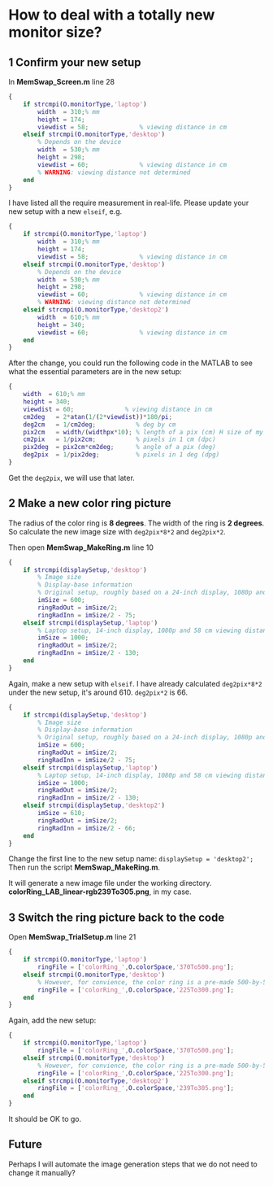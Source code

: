 # How to deal with a totally new monitor size?
## 1 Confirm your new setup
In **MemSwap_Screen.m** line 28
```matlab
{
    if strcmpi(O.monitorType,'laptop')
        width  = 310;% mm
        height = 174;
        viewdist = 58;              % viewing distance in cm
    elseif strcmpi(O.monitorType,'desktop')
        % Depends on the device
        width  = 530;% mm
        height = 298;
        viewdist = 60;              % viewing distance in cm
        % WARNING: viewing distance not determined
    end
}
```

I have listed all the require measurement in real-life. Please update your new setup with a new `elseif`, e.g.
```matlab
{
    if strcmpi(O.monitorType,'laptop')
        width  = 310;% mm
        height = 174;
        viewdist = 58;              % viewing distance in cm
    elseif strcmpi(O.monitorType,'desktop')
        % Depends on the device
        width  = 530;% mm
        height = 298;
        viewdist = 60;              % viewing distance in cm
        % WARNING: viewing distance not determined
    elseif strcmpi(O.monitorType,'desktop2')
        width  = 610;% mm
        height = 340;
        viewdist = 60;              % viewing distance in cm
    end
}
```

After the change, you could run the following code in the MATLAB to see what the essential parameters are in the new setup:
```matlab
{
    width  = 610;% mm
    height = 340;
    viewdist = 60;              % viewing distance in cm
    cm2deg   = 2*atan(1/(2*viewdist))*180/pi;
    deg2cm   = 1/cm2deg;           % deg by cm
    pix2cm   = width/(widthpx*10); % length of a pix (cm) H size of my screen / H definition of my screen
    cm2pix   = 1/pix2cm;           % pixels in 1 cm (dpc)
    pix2deg  = pix2cm*cm2deg;      % angle of a pix (deg)
    deg2pix  = 1/pix2deg;          % pixels in 1 deg (dpg)
}
```
Get the `deg2pix`, we will use that later.

## 2 Make a new color ring picture
The radius of the color ring is **8 degrees**.
The width of the ring is **2 degrees**.
So calculate the new image size with `deg2pix*8*2` and `deg2pix*2`.

Then open **MemSwap_MakeRing.m** line 10
```matlab
{
    if strcmpi(displaySetup,'desktop')
        % Image size
        % Display-base information
        % Original setup, roughly based on a 24-inch display, 1080p and 60 cm viewing distance
        imSize = 600;
        ringRadOut = imSize/2;
        ringRadInn = imSize/2 - 75;
    elseif strcmpi(displaySetup,'laptop')
        % Laptop setup, 14-inch display, 1080p and 58 cm viewing distance
        imSize = 1000;
        ringRadOut = imSize/2;
        ringRadInn = imSize/2 - 130;
    end
}
```

Again, make a new setup with `elseif`.
I have already calculated `deg2pix*8*2` under the new setup, it's around 610. `deg2pix*2` is 66.

```matlab
{
    if strcmpi(displaySetup,'desktop')
        % Image size
        % Display-base information
        % Original setup, roughly based on a 24-inch display, 1080p and 60 cm viewing distance
        imSize = 600;
        ringRadOut = imSize/2;
        ringRadInn = imSize/2 - 75;
    elseif strcmpi(displaySetup,'laptop')
        % Laptop setup, 14-inch display, 1080p and 58 cm viewing distance
        imSize = 1000;
        ringRadOut = imSize/2;
        ringRadInn = imSize/2 - 130;
    elseif strcmpi(displaySetup,'desktop2')
        imSize = 610;
        ringRadOut = imSize/2;
        ringRadInn = imSize/2 - 66;
    end
}
```
Change the first line to the new setup name:
`displaySetup = 'desktop2';`
Then run the script **MemSwap_MakeRing.m**.

It will generate a new image file under the working directory. **colorRing_LAB_linear-rgb239To305.png**, in my case.

## 3 Switch the ring picture back to the code
Open **MemSwap_TrialSetup.m** line 21
```matlab
{
    if strcmpi(O.monitorType,'laptop')
        ringFile = ['colorRing_',O.colorSpace,'370To500.png'];
    elseif strcmpi(O.monitorType,'desktop')
        % However, for convience, the color ring is a pre-made 500-by-500 PNG image, made by "MakeRing" script
        ringFile = ['colorRing_',O.colorSpace,'225To300.png'];
    end
}
```
Again, add the new setup:
```matlab
{
    if strcmpi(O.monitorType,'laptop')
        ringFile = ['colorRing_',O.colorSpace,'370To500.png'];
    elseif strcmpi(O.monitorType,'desktop')
        % However, for convience, the color ring is a pre-made 500-by-500 PNG image, made by "MakeRing" script
        ringFile = ['colorRing_',O.colorSpace,'225To300.png'];
    elseif strcmpi(O.monitorType,'desktop2')
        ringFile = ['colorRing_',O.colorSpace,'239To305.png'];
    end
}
```
It should be OK to go.

## Future
Perhaps I will automate the image generation steps that we do not need to change it manually?


